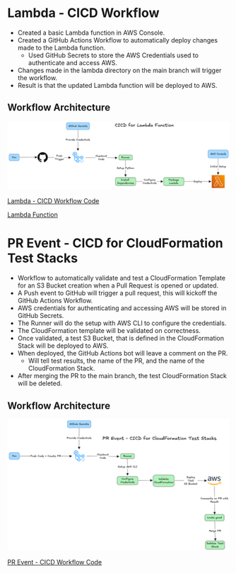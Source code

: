 # Lambda - CICD Workflow

- Created a basic Lambda function in AWS Console.
- Created a GitHub Actions Workflow to automatically deploy changes made to the Lambda function.
  - Used GitHub Secrets to store the AWS Credentials used to authenticate and access AWS.
- Changes made in the lambda directory on the main branch will trigger the workflow.
- Result is that the updated Lambda function will be deployed to AWS.

## Workflow Architecture

![Lambda - CICD Workflow Architecture](/images/github-actions-lambda-workflow.png)

[Lambda - CICD Workflow Code](.github/workflows/lambda-deploy.yaml)

[Lambda Function](/lambda/lambda_function.py)

# PR Event - CICD for CloudFormation Test Stacks

- Workflow to automatically validate and test a CloudFormation Template for an S3 Bucket creation when a Pull Request is opened or updated.
- A Push event to GitHub will trigger a pull request, this will kickoff the GitHub Actions Workflow.
- AWS credentials for authenticating and accessing AWS will be stored in GitHub Secrets.
- The Runner will do the setup with AWS CLI to configure the credentials.
- The CloudFormation template will be validated on correctness.
- Once validated, a test S3 Bucket, that is defined in the CloudFormation Stack will be deployed to AWS.
- When deployed, the GitHub Actions bot will leave a comment on the PR.
  - Will tell test results, the name of the PR, and the name of the CloudFormation Stack.
- After merging the PR to the main branch, the test CloudFormation Stack will be deleted.

## Workflow Architecture

![PR Event - CICD Workflow Architecture](/images/pr-event-cloudformation-cicd.png)

[PR Event - CICD Workflow Code](.github/workflows/cfn-validate-pr.yaml)
